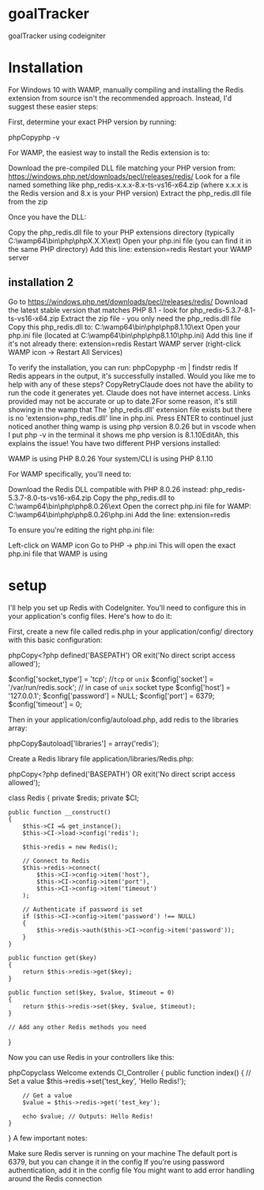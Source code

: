 # goalTracker
goalTracker using codeigniter
# Installation
For Windows 10 with WAMP, manually compiling and installing the Redis extension from source isn't the recommended approach. Instead, I'd suggest these easier steps:

First, determine your exact PHP version by running:

phpCopyphp -v

For WAMP, the easiest way to install the Redis extension is to:

Download the pre-compiled DLL file matching your PHP version from: https://windows.php.net/downloads/pecl/releases/redis/
Look for a file named something like php_redis-x.x.x-8.x-ts-vs16-x64.zip (where x.x.x is the Redis version and 8.x is your PHP version)
Extract the php_redis.dll file from the zip


Once you have the DLL:

Copy the php_redis.dll file to your PHP extensions directory (typically C:\wamp64\bin\php\phpX.X.X\ext)
Open your php.ini file (you can find it in the same PHP directory)
Add this line: extension=redis
Restart your WAMP server

## installation 2
Go to https://windows.php.net/downloads/pecl/releases/redis/
Download the latest stable version that matches PHP 8.1 - look for php_redis-5.3.7-8.1-ts-vs16-x64.zip
Extract the zip file - you only need the php_redis.dll file
Copy this php_redis.dll to: C:\wamp64\bin\php\php8.1.10\ext
Open your php.ini file (located at C:\wamp64\bin\php\php8.1.10\php.ini)
Add this line if it's not already there: extension=redis
Restart WAMP server (right-click WAMP icon → Restart All Services)

To verify the installation, you can run:
phpCopyphp -m | findstr redis
If Redis appears in the output, it's successfully installed. Would you like me to help with any of these steps? CopyRetryClaude does not have the ability to run the code it generates yet. Claude does not have internet access. Links provided may not be accurate or up to date.2For some reason, it's still showing in the wamp that The 'php_redis.dll' extension file exists but there is no 'extension=php_redis.dll' line in php.ini.
Press ENTER to continueI just noticed another thing wamp is using php version 8.0.26 but in vscode when I put php -v in the terminal it shows me php version is 8.1.10EditAh, this explains the issue! You have two different PHP versions installed:

WAMP is using PHP 8.0.26
Your system/CLI is using PHP 8.1.10

For WAMP specifically, you'll need to:

Download the Redis DLL compatible with PHP 8.0.26 instead: php_redis-5.3.7-8.0-ts-vs16-x64.zip
Copy the php_redis.dll to C:\wamp64\bin\php\php8.0.26\ext
Open the correct php.ini file for WAMP: C:\wamp64\bin\php\php8.0.26\php.ini
Add the line: extension=redis

To ensure you're editing the right php.ini file:

Left-click on WAMP icon
Go to PHP → php.ini
This will open the exact php.ini file that WAMP is using

# setup 

I'll help you set up Redis with CodeIgniter. You'll need to configure this in your application's config files. Here's how to do it:

First, create a new file called redis.php in your application/config/ directory with this basic configuration:

phpCopy<?php
defined('BASEPATH') OR exit('No direct script access allowed');

$config['socket_type'] = 'tcp'; //`tcp` or `unix`
$config['socket'] = '/var/run/redis.sock'; // in case of `unix` socket type
$config['host'] = '127.0.0.1';
$config['password'] = NULL;
$config['port'] = 6379;
$config['timeout'] = 0;

Then in your application/config/autoload.php, add redis to the libraries array:

phpCopy$autoload['libraries'] = array('redis');

Create a Redis library file application/libraries/Redis.php:

phpCopy<?php
defined('BASEPATH') OR exit('No direct script access allowed');

class Redis {
    private $redis;
    private $CI;

    public function __construct()
    {
        $this->CI =& get_instance();
        $this->CI->load->config('redis');
        
        $this->redis = new Redis();
        
        // Connect to Redis
        $this->redis->connect(
            $this->CI->config->item('host'),
            $this->CI->config->item('port'),
            $this->CI->config->item('timeout')
        );

        // Authenticate if password is set
        if ($this->CI->config->item('password') !== NULL)
        {
            $this->redis->auth($this->CI->config->item('password'));
        }
    }

    public function get($key)
    {
        return $this->redis->get($key);
    }

    public function set($key, $value, $timeout = 0)
    {
        return $this->redis->set($key, $value, $timeout);
    }

    // Add any other Redis methods you need
}

Now you can use Redis in your controllers like this:

phpCopyclass Welcome extends CI_Controller {
    public function index()
    {
        // Set a value
        $this->redis->set('test_key', 'Hello Redis!');
        
        // Get a value
        $value = $this->redis->get('test_key');
        
        echo $value; // Outputs: Hello Redis!
    }
}
A few important notes:

Make sure Redis server is running on your machine
The default port is 6379, but you can change it in the config
If you're using password authentication, add it in the config file
You might want to add error handling around the Redis connection